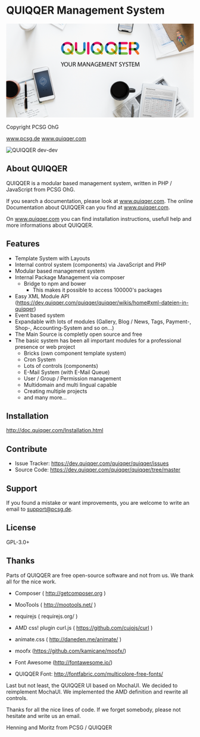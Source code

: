 
QUIQQER Management System
========

![QUIQQER](bin/images/Readme.png)

Copyright PCSG OhG

www.pcsg.de
www.quiqqer.com

![QUIQQER dev-dev](https://img.shields.io/badge/QUIQQER-dev-dd1144.svg)


About QUIQQER
--------

QUIQQER is a modular based management system,
written in PHP / JavaScript from PCSG OhG.

If you search a documentation, please look at www.quiqqer.com.
The online Documentation about QUIQQER can you find at www.quiqqer.com.

On www.quiqqer.com you can find installation instructions, usefull help and more informations about QUIQQER.


Features
--------

- Template System with Layouts
- Internal control system (components) via JavaScript and PHP
- Modular based management system
- Internal Package Management via composer
    - Bridge to npm and bower
       - This makes it possible to access 100000's packages
- Easy XML Module API (https://dev.quiqqer.com/quiqqer/quiqqer/wikis/home#xml-dateien-in-quiqqer)
- Event based system
- Expandable with lots of modules (Gallery, Blog / News, Tags, Payment-, Shop-, Accounting-System and so on...)
- The Main Source is completly open source and free
- The basic system has been all important modules for a professional presence or web project
    - Bricks (own component template system)
    - Cron System
    - Lots of controls (components)
    - E-Mail System (with E-Mail Queue)
    - User / Group / Permission management
    - Multidomain and multi lingual capable
    - Creating multiple projects
    - and many more...
     

Installation
------------

http://doc.quiqqer.com/Installation.html


Contribute
----------

- Issue Tracker: https://dev.quiqqer.com/quiqqer/quiqqer/issues
- Source Code: https://dev.quiqqer.com/quiqqer/quiqqer/tree/master


Support
-------

If you found a mistake or want improvements, 
you are welcome to write an email to support@pcsg.de.


License
-------

GPL-3.0+


Thanks
--------

Parts of QUIQQER are free open-source software and not from us.
We thank all for the nice work.

- Composer ( http://getcomposer.org )
- MooTools ( http://mootools.net/ )
- requirejs ( requirejs.org/ )
- AMD css! plugin curl.js ( https://github.com/cujojs/curl )
- animate.css ( http://daneden.me/animate/ )
- moofx (https://github.com/kamicane/moofx/)
- Font Awesome (http://fontawesome.io/)

- QUIQQER Font: http://fontfabric.com/multicolore-free-fonts/

Last but not least, the QUIQQER UI based on MochaUI.
We decided to reimplement MochaUI.
We implemented the AMD definition and rewrite all controls.

Thanks for all the nice lines of code.
If we forget somebody, please not hesitate and write us an email.

Henning and Moritz from PCSG / QUIQQER
